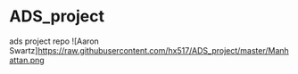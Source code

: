 # ADS_project
ads project repo
![Aaron Swartz]https://raw.githubusercontent.com/hx517/ADS_project/master/Manhattan.png
